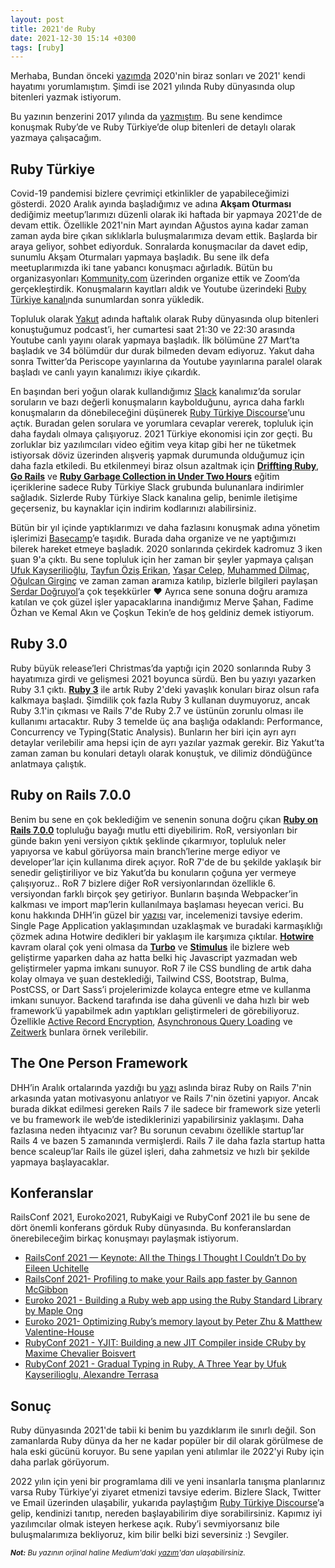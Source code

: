 ```yaml
---
layout: post
title: 2021'de Ruby
date: 2021-12-30 15:14 +0300
tags: [ruby]
---
```


Merhaba, Bundan önceki [yazımda](https://medium.com/@eayurt/2021-ve-belki-biraz-%C3%B6ncesi-f3ec22b6a9be) 2020'nin biraz sonları ve 2021' kendi hayatımı yorumlamıştım. Şimdi ise 2021 yılında Ruby dünyasında olup bitenleri yazmak istiyorum.

Bu yazının benzerini 2017 yılında da [yazmıştım](https://medium.com/@eayurt/2017de-ruby-d1b79a3b8b4). Bu sene kendimce konuşmak Ruby’de ve Ruby Türkiye’de olup bitenleri de detaylı olarak yazmaya çalışacağım.

## Ruby Türkiye

Covid-19 pandemisi bizlere çevrimiçi etkinlikler de yapabileceğimizi gösterdi. 2020 Aralık ayında başladığımız ve adına **Akşam Oturması** dediğimiz meetup’larımızı düzenli olarak iki haftada bir yapmaya 2021'de de devam ettik. Özellikle 2021'nin Mart ayından Ağustos ayına kadar zaman zaman ayda bire çıkan sıklıklarla buluşmalarımıza devam ettik. Başlarda bir araya geliyor, sohbet ediyorduk. Sonralarda konuşmacılar da davet edip, sunumlu Akşam Oturmaları yapmaya başladık. Bu sene ilk defa meetuplarımızda iki tane yabancı konuşmacı ağırladık. Bütün bu organizasyonları [Kommunity.com](https://kommunity.com/ruby-turkiye/events/past) üzerinden organize ettik ve Zoom’da gerçekleştirdik. Konuşmaların kayıtları aldık ve Youtube üzerindeki [Ruby Türkiye kanalı](https://www.youtube.com/channel/UClXgXxIOKmdMY-EFOLvVgJQ)nda sunumlardan sonra yükledik.

Topluluk olarak [Yakut](https://www.youtube.com/playlist?list=PLEWqXxI7lAZIHZ4s3fcuy1UmF_YiQkZpi) adında haftalık olarak Ruby dünyasında olup bitenleri konuştuğumuz podcast’i, her cumartesi saat 21:30 ve 22:30 arasında Youtube canlı yayını olarak yapmaya başladık. İlk bölümüne 27 Mart’ta başladık ve 34 bölümdür dur durak bilmeden devam ediyoruz. Yakut daha sonra Twitter’da Periscope yayınlarına da Youtube yayınlarına paralel olarak başladı ve canlı yayın kanalımızı ikiye çıkardık.

En başından beri yoğun olarak kullandığımız [Slack](https://rubytr.slack.com/) kanalımız’da sorular soruların ve bazı değerli konuşmaların kaybolduğunu, ayrıca daha farklı konuşmaların da dönebileceğini düşünerek [Ruby Türkiye Discourse](https://discuss.rubyturkiye.org/)’unu açtık. Buradan gelen sorulara ve yorumlara cevaplar vererek, topluluk için daha faydalı olmaya çalışıyoruz.
2021 Türkiye ekonomisi için zor geçti. Bu zorluklar biz yazılımcıları video eğitim veya kitap gibi her ne tüketmek istiyorsak döviz üzerinden alışveriş yapmak durumunda olduğumuz için daha fazla etkiledi. Bu etkilenmeyi biraz olsun azaltmak için **[Driffting Ruby](https://www.driftingruby.com/)**, **[Go Rails](https://gorails.com/dashboard)** ve **[Ruby Garbage Collection in Under Two Hours](https://flurly.com/p/ruby-garbage-collection)** eğitim içeriklerine sadece Ruby Türkiye Slack grubunda bulunanlara indirimler sağladık. Sizlerde Ruby Türkiye Slack kanalına gelip, benimle iletişime geçerseniz, bu kaynaklar için indirim kodlarınızı alabilirsiniz.

Bütün bir yıl içinde yaptıklarımızı ve daha fazlasını konuşmak adına yönetim işlerimizi [Basecamp](https://basecamp.com/)’e taşıdık. Burada daha organize ve ne yaptığımızı bilerek hareket etmeye başladık. 2020 sonlarında çekirdek kadromuz 3 iken şuan 9'a çıktı. Bu sene topluluk için her zaman bir şeyler yapmaya çalışan [Ufuk Kayserilioğlu](https://twitter.com/paracycle), [Tayfun Öziş Erikan](https://twitter.com/toziserikan), [Yaşar Celep](https://www.linkedin.com/in/yasarcelep), [Muhammed Dilmaç](https://twitter.com/m_dilmac), [Oğulcan Girginç](https://twitter.com/ogirginc) ve zaman zaman aramıza katılıp, bizlerle bilgileri paylaşan [Serdar Doğruyol](https://twitter.com/sdogruyol)’a çok teşekkürler ❤️ Ayrıca sene sonuna doğru aramıza katılan ve çok güzel işler yapacaklarına inandığımız Merve Şahan, Fadime Özhan ve Kemal Akın ve Çoşkun Tekin’e de hoş geldiniz demek istiyorum.

## Ruby 3.0

Ruby büyük release’leri Christmas’da yaptığı için 2020 sonlarında Ruby 3 hayatımıza girdi ve gelişmesi 2021 boyunca sürdü. Ben bu yazıyı yazarken Ruby 3.1 çıktı. **[Ruby 3](https://www.ruby-lang.org/en/news/2020/12/25/ruby-3-0-0-released/)** ile artık Ruby 2'deki yavaşlık konuları biraz olsun rafa kalkmaya başladı. Şimdilik çok fazla Ruby 3 kullanan duymuyoruz, ancak Ruby 3.1'in çıkması ve Rails 7'de Ruby 2.7 ve üstünün zorunlu olması ile kullanımı artacaktır. Ruby 3 temelde üç ana başlığa odaklandı: Performance, Concurrency ve Typing(Static Analysis). Bunların her biri için ayrı ayrı detaylar verilebilir ama hepsi için de ayrı yazılar yazmak gerekir. Biz Yakut’ta zaman zaman bu konulari detaylı olarak konuştuk, ve dilimiz döndüğünce anlatmaya çalıştık.

## Ruby on Rails 7.0.0

Benim bu sene en çok beklediğim ve senenin sonuna doğru çıkan **[Ruby on Rails 7.0.0](https://rubyonrails.org/2021/12/15/Rails-7-fulfilling-a-vision)** topluluğu bayağı mutlu etti diyebilirim. RoR, versiyonları bir günde bakın yeni versiyon çıktık şeklinde çıkarmıyor, topluluk neler yapıyorsa ve kabul görüyorsa main branch’lerine merge ediyor ve developer’lar için kullanıma direk açıyor. RoR 7'de de bu şekilde yaklaşık bir senedir geliştiriliyor ve biz Yakut’da bu konuların çoğuna yer vermeye çalışıyoruz.. RoR 7 bizlere diğer RoR versiyonlarından özellikle 6. versiyondan farklı birçok şey getiriyor. Bunların başında Webpacker’in kalkması ve import map’lerin kullanılmaya başlaması heyecan verici. Bu konu hakkında DHH’in güzel bir [yazısı](https://world.hey.com/dhh/modern-web-apps-without-javascript-bundling-or-transpiling-a20f2755) var, incelemenizi tavsiye ederim. Single Page Application yaklaşımından uzaklaşmak ve buradaki karmaşıklığı çözmek adına Hotwire dedikleri bir yaklaşım ile karşımıza çıktılar. **[Hotwire](https://hotwired.dev/)** kavram olaral çok yeni olmasa da **[Turbo](https://turbo.hotwired.dev/)** ve **[Stimulus](https://stimulus.hotwired.dev/)** ile bizlere web geliştirme yaparken daha az hatta belki hiç Javascript yazmadan web geliştirmeler yapma imkanı sunuyor. RoR 7 ile CSS bundling de artık daha kolay olmaya ve şuan desteklediği, Tailwind CSS, Bootstrap, Bulma, PostCSS, or Dart Sass’i projelerimizde kolayca entegre etme ve kullanma imkanı sunuyor. Backend tarafında ise daha güvenli ve daha hızlı bir web framework’ü yapabilmek adın yaptıkları geliştirmeleri de görebiliyoruz. Özellikle [Active Record Encryption](https://github.com/rails/rails/pull/41659), [Asynchronous Query Loading](https://github.com/rails/rails/pull/41659) ve [Zeitwerk](https://github.com/fxn/zeitwerk#introduction) bunlara örnek verilebilir.

## The One Person Framework

DHH’in Aralık ortalarında yazdığı bu [yazı](https://world.hey.com/dhh/the-one-person-framework-711e6318) aslında biraz Ruby on Rails 7'nin arkasında yatan motivasyonu anlatıyor ve Rails 7'nin özetini yapıyor. Ancak burada dikkat edilmesi gereken Rails 7 ile sadece bir framework size yeterli ve bu framework ile web’de istediklerinizi yapabilirsiniz yaklaşımı. Daha fazlasına neden ihtyacınız var? Bu sorunun cevabını özellikle startup’lar Rails 4 ve bazen 5 zamanında vermişlerdi. Rails 7 ile daha fazla startup hatta bence scaleup’lar Rails ile güzel işleri, daha zahmetsiz ve hızlı bir şekilde yapmaya başlayacaklar.

## Konferanslar

RailsConf 2021, Euroko2021, RubyKaigi ve RubyConf 2021 ile bu sene de dört önemli konferans görduk Ruby dünyasında. Bu konferanslardan önerebileceğim birkaç konuşmayı paylaşmak istiyorum.

- [RailsConf 2021 — Keynote: All the Things I Thought I Couldn’t Do by Eileen Uchitelle](https://www.youtube.com/watch?v=FU9wz998-1k&ab_channel=RubyCentral)
- [RailsConf 2021- Profiling to make your Rails app faster by Gannon McGibbon](https://www.youtube.com/watch?v=AFpq1pDQagw&ab_channel=RubyCentral)
- [Euroko 2021 - Building a Ruby web app using the Ruby Standard Library by Maple Ong](https://www.youtube.com/watch?v=lxczDssLYKA&ab_channel=Euruko)
- [Euroko 2021- Optimizing Ruby’s memory layout by Peter Zhu & Matthew Valentine-House](https://www.youtube.com/watch?v=x_YhDCNeFQ8&ab_channel=Euruko)
- [RubyConf 2021 - YJIT: Building a new JIT Compiler inside CRuby by Maxime Chevalier Boisvert](https://www.youtube.com/watch?v=zO9_uTaELCw&ab_channel=RubyCentral)
- [RubyConf 2021 - Gradual Typing in Ruby, A Three Year by Ufuk Kayserilioglu, Alexandre Terrasa](https://www.youtube.com/watch?v=a3jfpSmikdg&ab_channel=RubyCentral)

## Sonuç

Ruby dünyasında 2021'de tabii ki benim bu yazdıklarım ile sınırlı değil. Son zamanlarda Ruby dünya da her ne kadar popüler bir dil olarak görülmese de hala eski gücünü koruyor. Bu sene yapılan yeni atılımlar ile 2022'yi Ruby için daha parlak görüyorum.

2022 yılın için yeni bir programlama dili ve yeni insanlarla tanışma planlarınız varsa Ruby Türkiye’yi ziyaret etmenizi tavsiye ederim. Bizlere Slack, Twitter ve Email üzerinden ulaşabilir, yukarıda paylaştığım [Ruby Türkiye Discourse](https://discuss.rubyturkiye.org/)’a gelip, kendinizi tanıtıp, nereden başlayabilirim diye sorabilirsiniz. Kapımız iyi yazılımcılar olmak isteyen herkese açık. Ruby’i sevmiyorsanız bile buluşmalarımıza bekliyoruz, kim bilir belki bizi seversiniz :)
Sevgiler.

<small>_<b>Not:</b> Bu yazının orjinal haline Medium'daki [yazım](https://medium.com/@eayurt/2021de-ruby-f3a534866cfb)'dan ulaşabilirsiniz._</small>
